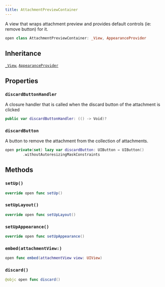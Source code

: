 ```yaml
---
title: AttachmentPreviewContainer
---
```


A view that wraps attachment preview and provides default controls (ie:​ remove button) for it.

``` swift
open class AttachmentPreviewContainer: _View, AppearanceProvider 
```

## Inheritance

[`_View`](../../_view), [`AppearanceProvider`](../../../utils/appearance-provider)

## Properties

### `discardButtonHandler`

A closure handler that is called when the discard button of the attachment is clicked

``` swift
public var discardButtonHandler: (() -> Void)?
```

### `discardButton`

A button to remove the attachment from the collection of attachments.

``` swift
open private(set) lazy var discardButton: UIButton = UIButton()
        .withoutAutoresizingMaskConstraints
```

## Methods

### `setUp()`

``` swift
override open func setUp() 
```

### `setUpLayout()`

``` swift
override open func setUpLayout() 
```

### `setUpAppearance()`

``` swift
override open func setUpAppearance() 
```

### `embed(attachmentView:)`

``` swift
open func embed(attachmentView view: UIView) 
```

### `discard()`

``` swift
@objc open func discard() 
```
